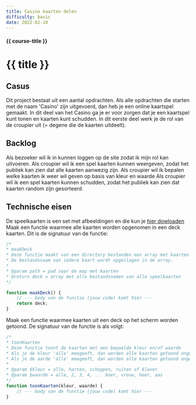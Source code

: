 ```yaml
---
title: Casino kaarten delen
difficulty: basic
date: 2022-02-10
---
```


#### {{ course-title }}
# {{ title }}


## Casus
Dit project bestaat uit een aantal opdrachten. Als alle opdrachten die starten met de naam 'Casino' zijn uitgevoerd, dan heb je een online kaartspel gemaakt. In dit deel van het Casino ga je er voor zorgen dat je een kaartspel kunt tonen en kaarten kunt schudden.
In dit eerste deel werk je de rol van de croupier uit (= degene die de kaarten uitdeelt).

## Backlog
Als bezoeker wil ik in kunnen loggen op de site zodat ik mijn rol kan uitvoeren.
Als croupier wil ik een spel kaarten kunnen weergeven, zodat het publiek kan zien dat alle kaarten aanwezig zijn.
Als croupier wil ik bepalen welke kaarten ik weer wil geven op basis van kleur en waarde
Als croupier wil ik een spel kaarten kunnen schudden, zodat het publiek kan zien dat kaarten random zijn gesorteerd.

## Technische eisen
De speelkaarten is een set met afbeeldingen en die kun je [hier dowloaden](https://static.edutorial.nl/php/cards.zip)  
Maak een functie waarmee alle kaarten worden opgenomen in een deck kaarten.
Dit is de signatuur van de functie:

```javascript
/*
* maakDeck
* Deze functie maakt van een directory bestanden een array met kaarten
* De bestandsnaam van iedere kaart wordt opgeslagen in de array.
* 
* @param path = pad naar de map met kaarten
* @return deck = array met alle bestandsnamen van alle speelkaarten
*/

function maakDeck() {
    // --- body van de functie (jouw code) komt hier ---
    return deck;
}
```
Maak een functie waarmee  kaarten uit een deck op het scherm worden getoond.
De signatuur van de functie is als volgt:

```javascript
/*
* toonKaarten
* Deze functie toont de kaarten met een bepaalde kleur en/of waarde
* Als je de kleur 'alle' meegeeft, dan worden alle kaarten getoond ongeacht de kleur
* Als je de aarde 'alle' meegeeft, dan worden alle kaarten getoond ongeacht de waarde
* 
* @param $kleur = alle, harten, schoppen, ruiten of klaver
* @param $waarde = alle, 2, 3, 4, ... boer, vrouw, heer, aas
*/
function toonKaarten(kleur, waarde) {
    // --- body van de functie (jouw code) komt hier ---
}
